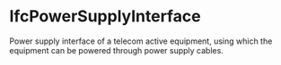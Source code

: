 IfcPowerSupplyInterface
=======================
Power supply interface of a telecom active equipment, using which the
equipment can be powered through power supply cables.


